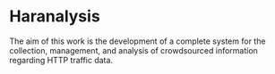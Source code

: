# Haranalysis
The aim of this work is the development of a complete system for the collection, management, and analysis of crowdsourced information regarding HTTP traffic data.
